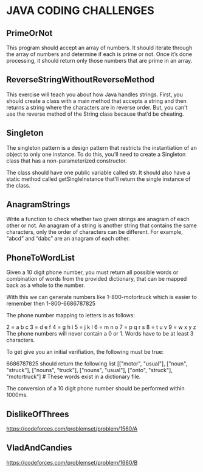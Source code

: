 # JAVA CODING CHALLENGES

## PrimeOrNot
This program should accept an array of numbers. It should iterate through the array of numbers and determine if each is prime or not. Once it’s done processing, it should return only those numbers that are prime in an array.

## ReverseStringWithoutReverseMethod
This exercise will teach you about how Java handles strings. First, you should create a class with a main method that accepts a string and then returns a string where the characters are in reverse order. But, you can't use the reverse method of the String class because that’d be cheating.

## Singleton
The singleton pattern is a design pattern that restricts the instantiation of an object to only one instance. To do this, you’ll need to create a Singleton class that has a non-parameterized constructor.

The class should have one public variable called str. It should also have a static method called getSingleInstance that’ll return the single instance of the class.

## AnagramStrings
Write a function to check whether two given strings are anagram of each other or not. An anagram of a string is another string that contains the same characters, only the order of characters can be different. For example, “abcd” and “dabc” are an anagram of each other.

## PhoneToWordList
Given a 10 digit phone number, you must return all possible words or combination of words from the provided dictionary, that can be mapped back as a whole to the number.

With this we can generate numbers like 1-800-motortruck which is easier to remember then 1-800-6686787825

The phone number mapping to letters is as follows:

2 = a b c
3 = d e f
4 = g h i
5 = j k l
6 = m n o
7 = p q r s
8 = t u v
9 = w x y z
The phone numbers will never contain a 0 or 1. Words have to be at least 3 characters.

To get give you an initial verifiation, the following must be true:

6686787825 should return the following list [["motor", "usual"], ["noun", "struck"], ["nouns", "truck"], ["nouns", "usual"], ["onto", "struck"], "motortruck"] # These words exist in a dictionary file.

The conversion of a 10 digit phone number should be performed within 1000ms.

## DislikeOfThrees

https://codeforces.com/problemset/problem/1560/A

## VladAndCandies

https://codeforces.com/problemset/problem/1660/B
